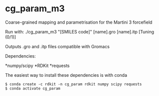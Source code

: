 # cg_param_m3
Coarse-grained mapping and parametrisation for the Martini 3 forcefield

Run with: ./cg_param_m3 "[SMILES code]" [name].gro [name].itp [Tuning (0/1)]

Outputs .gro and .itp files compatible with Gromacs

Dependencies:

*numpy/scipy
*RDKit
*requests

The easiest way to install these dependencies is with conda

~~~~
$ conda create -c rdkit -n cg_param rdkit numpy scipy requests
$ conda activate cg_param
~~~~

